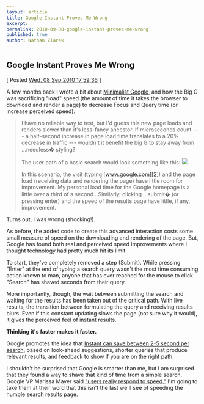 ```yaml
---
layout: article
title: Google Instant Proves Me Wrong
excerpt: 
permalink: 2010-09-08-google-instant-proves-me-wrong
published: true
author: Nathan Ziarek
---
```


## Google Instant Proves Me Wrong  
\[ Posted [Wed, 08 Sep 2010 17:59:36][0] \]

A few months back I wrote a bit about [Minimalist Google][1], and how the Big G was sacrificing "load" speed (the amount of time it takes the browser to download and render a page) to decrease Focus and Query time (or increase perceived speed).

> I have no reliable way to test, but I'd guess this new page loads and renders slower than it's less-fancy ancestor. If microseconds count --- a half-second increase in page load time translates to a 20% decrease in traffic --- wouldn't it benefit the big G to stay away from ...needless� styling?
> 
> The user path of a basic search would look something like this: 
> ![](http://media.tumblr.com/tumblr_ku9atifzdI1qzxpmp.png)
> 
> In this scenario, the visit (typing [www.google.com][2]) and the page load (receiving data and rendering the page) have little room for improvement. My personal load time for the Google homepage is a little over a third of a second...Similarly, clicking ...submit� (or pressing enter) and the speed of the results page have little, if any, improvement.
> 

Turns out, I was wrong (shocking!).

As before, the added code to create this advanced interaction costs some small measure of speed on the downloading and rendering of the page. But, Google has found both real and perceived speed improvements where I thought technology had pretty much hit its limit.

To start, they've completely removed a step (Submit). While pressing "Enter" at the end of typing a search query wasn't the most time consuming action known to man, anyone that has ever reached for the mouse to click "Search" has shaved seconds from their query.

More importantly, though, the wait between submitting the search and waiting for the results has been taken out of the critical path. With live results, the transition between formulating the query and receiving results blurs. Even if this constant updating slows the page (not sure why it would), it gives the perceived feel of instant results.

**Thinking it's faster makes it faster.**

Google promotes the idea that [Instant can save between 2-5 second per search][3], based on look-ahead suggestions, shorter queries that produce relevant results, and feedback to show if you are on the right path.

I shouldn't be surprised that Google is smarter than me, but I am surprised that they found a way to shave that kind of time from a simple search. Google VP Marissa Mayer said ["users really respond to speed."][4] I'm going to take them at their word that this isn't the last we'll see of speeding the humble search results page.



[0]: http://nathanziarek.tumblr.com/post/1088528664
[1]: http://nathanziarek.tumblr.com/post/269797827/minimalist-google-now-with-hideaway-menus
[2]: http://www.google.com
[3]: http://www.google.com/instant/
[4]: http://glinden.blogspot.com/2006/11/marissa-mayer-at-web-20.html